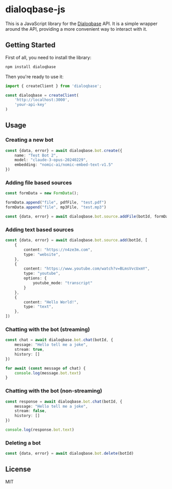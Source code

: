# dialoqbase-js

This is a JavaScript library for the [Dialoqbase](https://dialoqbase.n4ze3m.com) API. It is a simple wrapper around the API, providing a more convenient way to interact with it.

## Getting Started

First of all, you need to install the library:

```bash
npm install dialoqbase
```

Then you're ready to use it:

```typescript
import { createClient } from 'dialoqbase';

const dialoqbase = createClient(
    'http://localhost:3000',
    'your-api-key'
)
```

## Usage

### Creating a new bot

```typescript
const {data, error} = await dialoqbase.bot.create({
    name: "Test Bot 2",
    model: "claude-3-opus-20240229",
    embedding: "nomic-ai/nomic-embed-text-v1.5"
})
```

### Adding file based sources

```typescript
const formData = new FormData();

formData.append("file", pdfFile, "test.pdf")
formData.append("file", mp3File, "test.mp3")

const {data, error} = await dialoqbase.bot.source.addFile(botId, formData)
```

### Adding text based sources

```typescript
const {data, error} = await dialoqbase.bot.source.add(botId, [
    {
        content: "https://n4ze3m.com",
        type: "website",
    },
    {
        content: "https://www.youtube.com/watch?v=BLmsVvcUxmY",
        type: "youtube",
        options: {
            youtube_mode: "transcript"
        }
    },
    {
        content: "Hello World!",
        type: "text",
    },
])
```

### Chatting with the bot (streaming)

```typescript
const chat = await dialoqbase.bot.chat(botId, {
    message: "Hello tell me a joke",
    stream: true,
    history: []
})

for await (const message of chat) {
    console.log(message.bot.text)
}
```

### Chatting with the bot (non-streaming)

```typescript
const response = await dialoqbase.bot.chat(botId, {
    message: "Hello tell me a joke",
    stream: false,
    history: []
})

console.log(response.bot.text)
```

### Deleting a bot

```typescript
const {data, error} = await dialoqbase.bot.delete(botId)
```

## License

MIT
